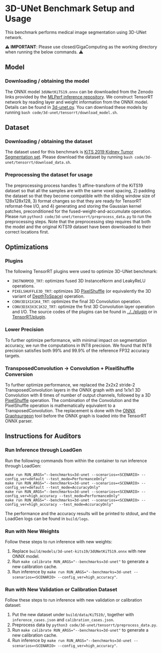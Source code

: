 # 3D-UNet Benchmark Setup and Usage

This benchmark performs medical image segmentation using 3D-UNet network.

:warning: **IMPORTANT**: Please use closed/GigaComputing as the working directory when
running the below commands. :warning:

## Model

### Downloading / obtaining the model

The ONNX model `3dUNetKiTS19.onnx` can be downloaded from the Zenodo links provided by the [MLPerf inference repository](https://github.com/mlcommons/inference/tree/master/vision/medical_imaging/3d-unet-kits19). We construct TensorRT network by reading layer and weight information from the ONNX model. Details can be found in [3d-unet.py](3d-unet.py). You can download these models by running `bash code/3d-unet/tensorrt/download_model.sh`.

## Dataset

### Downloading / obtaining the dataset

The dataset used for this benchmark is [KiTS 2019 Kidney Tumor Segmentation set](https://kits19.grand-challenge.org/). Please download the dataset by running `bash code/3d-unet/tensorrt/download_data.sh`.

### Preprocessing the dataset for usage

The preprocessing process handles 1) affine-transform of the KiTS19 dataset so that all the samples are with the same voxel spacing, 2) padding the dataset so that they become compatible with the sliding window size of 128x128x128, 3) format changes so that they are ready for TensorRT reformat-free I/O, and 4) generating and storing the Gaussian kernel patches, preconditioned for the fused-weight-and-accumulate operation. Please run `python3 code/3d-unet/tensorrt/preprocess_data.py` to run the preprocessing steps. Note that the preprocessing step requires that both the model and the original KiTS19 dataset have been downloaded to their correct locations first.

## Optimizations

### Plugins

The following TensorRT plugins were used to optimize 3D-UNet benchmark:
- `INSTNORM3D_TRT`: optimizes fused 3D InstanceNorm and LeakyReLU operations.
- `PIXELSHUFFLE3D_TRT`: optimizes 3D [PixelShuffle](https://pytorch.org/docs/stable/generated/torch.nn.PixelShuffle.html) (or equivalently the 3D variant of [DepthToSpace](https://github.com/onnx/onnx/blob/master/docs/Operators.md#DepthToSpace)) operation.
- `CONV3D1X1X1K4_TRT`: optimizes the final 3D Convolution operation.
- `CONV3D3X3X3C1K32_TRT`: optimize the first 3D Convolution layer operation and I/O.
The source codes of the plugins can be found in [../../plugin](../../plugin) or in [TensorRT/plugin](https://github.com/NVIDIA/TensorRT/tree/main/plugin).

### Lower Precision

To further optimize performance, with minimal impact on segmentation accuracy, we run the computations in INT8 precision. We found that INT8 precision satisfies both 99% and 99.9% of the reference FP32 accuracy targets.

### TransposedConvolution -> Convolution + PixelShuffle Conversion

To further optimize performance, we replaced the 2x2x2 stride-2 TransposedConvolution layers in the ONNX graph with and 1x1x1 3D Convolution with 8 times of number of output channels, followed by a 3D [PixelShuffle](https://pytorch.org/docs/stable/generated/torch.nn.PixelShuffle.html) operation. The combination of the Convolution and the PixelShuffle operation is mathematically equivalent to a TransposedConvolution. The replacement is done with the [ONNX Graphsurgeon](https://github.com/NVIDIA/TensorRT/tree/master/tools/onnx-graphsurgeon) tool before the ONNX graph is loaded into the TensorRT ONNX parser.

## Instructions for Auditors

### Run Inference through LoadGen

Run the following commands from within the container to run inference through LoadGen:

```
make run RUN_ARGS="--benchmarks=3d-unet --scenarios=<SCENARIO> --config_ver=default --test_mode=PerformanceOnly"
make run RUN_ARGS="--benchmarks=3d-unet --scenarios=<SCENARIO> --config_ver=default --test_mode=AccuracyOnly"
make run RUN_ARGS="--benchmarks=3d-unet --scenarios=<SCENARIO> --config_ver=high_accuracy --test_mode=PerformanceOnly"
make run RUN_ARGS="--benchmarks=3d-unet --scenarios=<SCENARIO> --config_ver=high_accuracy --test_mode=AccuracyOnly"
```

<!-- // commenting these out until Triton support happens //
To run inference through [Triton Inference Server](https://github.com/triton-inference-server/server) and LoadGen:

```
make run RUN_ARGS="--benchmarks=3d-unet --scenarios=<SCENARIO> --config_ver=triton --test_mode=PerformanceOnly"
make run RUN_ARGS="--benchmarks=3d-unet --scenarios=<SCENARIO> --config_ver=triton --test_mode=AccuracyOnly"
make run RUN_ARGS="--benchmarks=3d-unet --scenarios=<SCENARIO> --config_ver=high_accuracy_triton --test_mode=PerformanceOnly"
make run RUN_ARGS="--benchmarks=3d-unet --scenarios=<SCENARIO> --config_ver=high_accuracy_triton --test_mode=AccuracyOnly"
```
-->

The performance and the accuracy results will be printed to stdout, and the LoadGen logs can be found in `build/logs`.

### Run with New Weights

Follow these steps to run inference with new weights:

1. Replace `build/models/3d-unet-kits19/3dUNetKiTS19.onnx` with new ONNX model.
2. Run `make calibrate RUN_ARGS="--benchmarks=3d-unet"` to generate a new calibration cache.
3. Run inference by `make run RUN_ARGS="--benchmarks=3d-unet --scenarios=<SCENARIO> --config_ver=high_accuracy"`.

### Run with New Validation or Calibration Dataset

Follow these steps to run inference with new validation or calibration dataset:

1. Put the new dataset under `build/data/KiTS19/`, together with `inference_cases.json` and `calibration_cases.json`.
2. Preprocess data by `python3 code/3d-unet/tensorrt/preprocess_data.py`.
3. Run `make calibrate RUN_ARGS="--benchmarks=3d-unet"` to generate a new calibration cache.
4. Run inference by `make run RUN_ARGS="--benchmarks=3d-unet --scenarios=<SCENARIO> --config_ver=high_accuracy"`.
